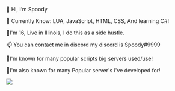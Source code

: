 👋 Hi, I’m Spoody

👀 Currently Know: LUA, JavaScript, HTML, CSS, And learning C#!

🌱I'm 16, Live in Illinois, I do this as a side hustle.

📫 You can contact me in discord my discord is Spoody#9999

💯I'm known for many popular scripts big servers used/use!

💯I'm also known for many Popular server's i've developed for!

<img src="https://media.discordapp.net/attachments/836476260166270996/934979971443724339/F702A1DB-5B12-4DEE-8C54-0AA49ABD93AE.png?width=559&height=559">
